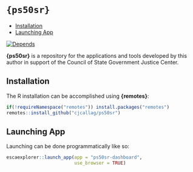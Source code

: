 `{ps50sr}`
================

-   [Installation](#installation)
-   [Launching App](#launching-app)

<!-- badges: start -->

[![Depends](https://img.shields.io/badge/Depends-GNU_R%3E=3.5-blue.svg)](https://www.r-project.org/)
<!-- badges: end -->

**{ps50sr}** is a repository for the applications and tools developed by
this author in support of the Council of State Government Justice
Center.

## Installation

The R installation can be accomplished using **{remotes}**:

``` r
if(!requireNamespace("remotes")) install.packages("remotes")
remotes::install_github("cjcallag/ps50sr")
```

## Launching App

Launching can be done programmatically like so:

``` r
escaexplorer::launch_app(app = "ps50sr-dashboard",
                         use_browser = TRUE)
```
